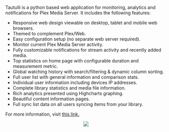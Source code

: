 Tautulli is a python based web application for monitoring, analytics and notifications for Plex Media Server. It includes the following features:

* Responsive web design viewable on desktop, tablet and mobile web browsers.
* Themed to complement Plex/Web.
* Easy configuration setup (no separate web server required).
* Monitor current Plex Media Server activity.
* Fully customizable notifications for stream activity and recently added media.
* Top statistics on home page with configurable duration and measurement metric.
* Global watching history with search/filtering & dynamic column sorting.
* Full user list with general information and comparison stats.
* Individual user information including devices IP addresses.
* Complete library statistics and media file information.
* Rich analytics presented using Highcharts graphing.
* Beautiful content information pages.
* Full sync list data on all users syncing items from your library.

For more information, visit [this link.](https://tautulli.com/)

<p align="center"><img src="https://docs.usbx.me/uploads/images/gallery/2020-03/scaled-1680-/image-1584546394186.png"></p>
